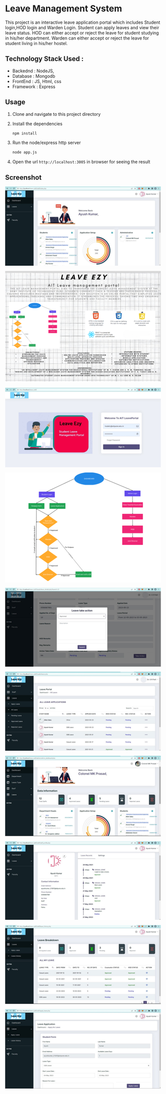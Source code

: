 # Leave Management System

This project is an interactive leave application portal which includes Student login,HOD login and Warden Login. Student can apply leaves and view their leave status. HOD can either accept or reject the leave for student studying in his/her department. Warden can either accept or reject the leave for student living in his/her hostel.

## Technology Stack Used :

- Backednd : NodeJS,
- Database : Mongodb
- FrontEnd : JS, Html, css
- Framework : Express

## Usage

1. Clone and navigate to this project directory

2. Install the dependencies

   ```bash
   npm install
   ```

3. Run the node/express http server
   ```bash
   node app.js
   ```
4. Open the url `http://localhost:3005` in browser for seeing the result

## Screenshot

![Home Page](https://github.com/Lomna21/AIT-Leave-Management/blob/master/Project%20Screenshots/Picture9.jpg)

![Home Page](https://github.com/Lomna21/AIT-Leave-Management/blob/master/Project%20Screenshots/Picture1.png)

![Home Page](https://github.com/Lomna21/AIT-Leave-Management/blob/master/Project%20Screenshots/Picture10.jpg)

![Home Page](https://github.com/Lomna21/AIT-Leave-Management/blob/master/Project%20Screenshots/Picture2.png)

![Home Page](https://github.com/Lomna21/AIT-Leave-Management/blob/master/Project%20Screenshots/Picture3.jpg)

![Home Page](https://github.com/Lomna21/AIT-Leave-Management/blob/master/Project%20Screenshots/Picture4.jpg)

![Home Page](https://github.com/Lomna21/AIT-Leave-Management/blob/master/Project%20Screenshots/Picture5.jpg)

![Home Page](https://github.com/Lomna21/AIT-Leave-Management/blob/master/Project%20Screenshots/Picture6.jpg)

![Home Page](https://github.com/Lomna21/AIT-Leave-Management/blob/master/Project%20Screenshots/Picture7.jpg)

![Home Page](https://github.com/Lomna21/AIT-Leave-Management/blob/master/Project%20Screenshots/Picture8.jpg)




